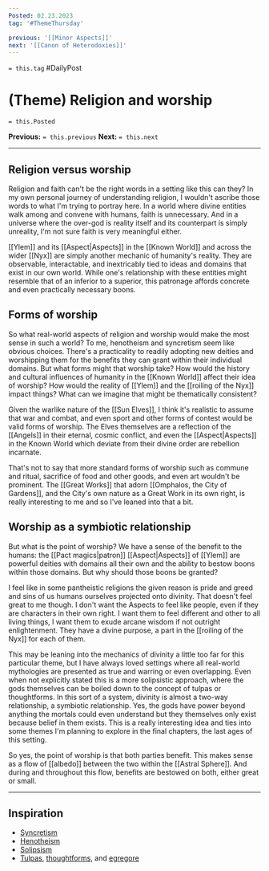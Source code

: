 ```yaml
---
Posted: 02.23.2023
tag: '#ThemeThursday'

previous: '[[Minor Aspects]]'
next: '[[Canon of Heterodoxies]]'
---
```

`= this.tag` #DailyPost
# (Theme) Religion and worship
`= this.Posted`

**Previous:** `= this.previous`
**Next:** `= this.next`

---

## Religion versus worship

Religion and faith can't be the right words in a setting like this can they? In my own personal journey of understanding religion, I wouldn't ascribe those words to what I'm trying to portray here. In a world where divine entities walk among and convene with humans, faith is unnecessary. And in a universe where the over-god is reality itself and its counterpart is simply unreality, I'm not sure faith is very meaningful either.

[[Ylem]] and its [[Aspect|Aspects]] in the [[Known World]] and across the wider [[Nyx]] are simply another mechanic of humanity's reality. They are observable, interactable, and inextricably tied to ideas and domains that exist in our own world. While one's relationship with these entities might resemble that of an inferior to a superior, this patronage affords concrete and even practically necessary boons.

## Forms of worship

So what real-world aspects of religion and worship would make the most sense in such a world? To me, henotheism and syncretism seem like obvious choices. There's a practicality to readily adopting new deities and worshipping them for the benefits they can grant within their individual domains. But what forms might that worship take? How would the history and cultural influences of humanity in the [[Known World]] affect their idea of worship? How would the reality of [[Ylem]] and the [[roiling of the Nyx]] impact things? What can we imagine that might be thematically consistent?

Given the warlike nature of the [[Sun Elves]], I think it's realistic to assume that war and combat, and even sport and other forms of contest would be valid forms of worship. The Elves themselves are a reflection of the [[Angels]] in their eternal, cosmic conflict, and even the [[Aspect|Aspects]] in the Known World which deviate from their divine order are rebellion incarnate.

That's not to say that more standard forms of worship such as commune and ritual, sacrifice of food and other goods, and even art wouldn't be prominent. The [[Great Works]] that adorn [[Omphalos, the City of Gardens]], and the City's own nature as a Great Work in its own right, is really interesting to me and so I've leaned into that a bit.

## Worship as a symbiotic relationship

But what is the point of worship? We have a sense of the benefit to the humans: the [[Pact magics|patron]] [[Aspect|Aspects]] of [[Ylem]] are powerful deities with domains all their own and the ability to bestow boons within those domains. But why should those boons be granted?

I feel like in some pantheistic religions the given reason is pride and greed and sins of us humans ourselves projected onto divinity. That doesn't feel great to me though. I don't want the Aspects to feel like people, even if they are characters in their own right. I want them to feel different and other to all living things, I want them to exude arcane wisdom if not outright enlightenment. They have a divine purpose, a part in the [[roiling of the Nyx]] for each of them.

This may be leaning into the mechanics of divinity a little too far for this particular theme, but I have always loved settings where all real-world mythologies are presented as true and warring or even overlapping. Even when not explicitly stated this is a more solipsistic approach, where the gods themselves can be boiled down to the concept of tulpas or thoughtforms. In this sort of a system, divinity is almost a two-way relationship, a symbiotic relationship. Yes, the gods have power beyond anything the mortals could even understand but they themselves only exist because belief in them exists. This is a really interesting idea and ties into some themes I'm planning to explore in the final chapters, the last ages of this setting.

So yes, the point of worship is that both parties benefit. This makes sense as a flow of [[albedo]] between the two within the [[Astral Sphere]]. And during and throughout this flow, benefits are bestowed on both, either great or small.

---

## Inspiration
- [Syncretism](https://en.wikipedia.org/wiki/Syncretism)
- [Henotheism](https://en.wikipedia.org/wiki/Henotheism)
- [Solipsism](https://en.wikipedia.org/wiki/Solipsism)
- [Tulpas](https://en.wikipedia.org/wiki/Tulpa), [thoughtforms](https://en.wikipedia.org/wiki/Thoughtform), and [egregore](https://en.wikipedia.org/wiki/Egregore)
